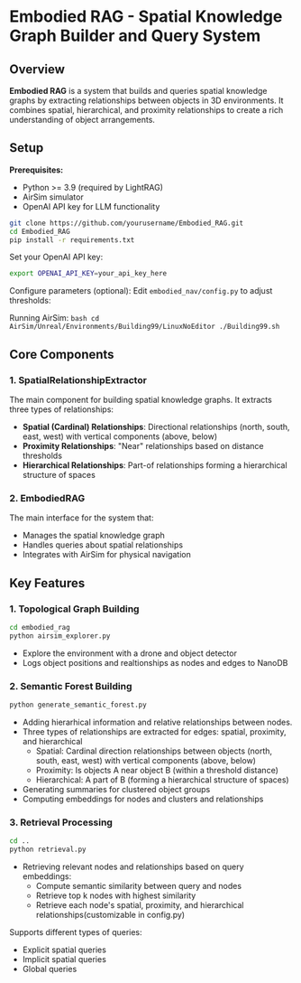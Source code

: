# Embodied RAG - Spatial Knowledge Graph Builder and Query System

## Overview
**Embodied RAG** is a system that builds and queries spatial knowledge graphs by extracting relationships between objects in 3D environments. It combines spatial, hierarchical, and proximity relationships to create a rich understanding of object arrangements.

## Setup

**Prerequisites:**
- Python >= 3.9 (required by LightRAG)
- AirSim simulator
- OpenAI API key for LLM functionality


```bash
git clone https://github.com/yourusername/Embodied_RAG.git
cd Embodied_RAG
pip install -r requirements.txt

```

Set your OpenAI API key:
```bash
export OPENAI_API_KEY=your_api_key_here
```

Configure parameters (optional):
   Edit `embodied_nav/config.py` to adjust thresholds:

Running AirSim:
    ```bash
    cd AirSim/Unreal/Environments/Building99/LinuxNoEditor
    ./Building99.sh
    ```

## Core Components

### 1. SpatialRelationshipExtractor
The main component for building spatial knowledge graphs. It extracts three types of relationships:

- **Spatial (Cardinal) Relationships**: Directional relationships (north, south, east, west) with vertical components (above, below)
- **Proximity Relationships**: "Near" relationships based on distance thresholds
- **Hierarchical Relationships**: Part-of relationships forming a hierarchical structure of spaces

### 2. EmbodiedRAG
The main interface for the system that:
- Manages the spatial knowledge graph
- Handles queries about spatial relationships
- Integrates with AirSim for physical navigation

## Key Features

### 1. Topological Graph Building
```bash
cd embodied_rag
python airsim_explorer.py
```
- Explore the environment with a drone and object detector
- Logs object positions and realtionships as nodes and edges to NanoDB

### 2. Semantic Forest Building
```bash
python generate_semantic_forest.py
```
- Adding hierarhical information and relative relationships between nodes.
- Three types of relationships are extracted for edges: spatial, proximity, and hierarchical
    - Spatial: Cardinal direction relationships between objects (north, south, east, west) with vertical components (above, below)
    - Proximity: Is objects A near object B (within a threshold distance)
    - Hierarchical: A part of B (forming a hierarchical structure of spaces)
- Generating summaries for clustered object groups
- Computing embeddings for nodes and clusters and relationships

### 3. Retrieval Processing
```bash
cd ..
python retrieval.py
```
- Retrieving relevant nodes and relationships based on query embeddings:
    - Compute semantic similarity between query and nodes
    - Retrieve top k nodes with highest similarity
    - Retrieve each node's spatial, proximity, and hierarchical relationships(customizable in config.py)

Supports different types of queries:
- Explicit spatial queries
- Implicit spatial queries
- Global queries
